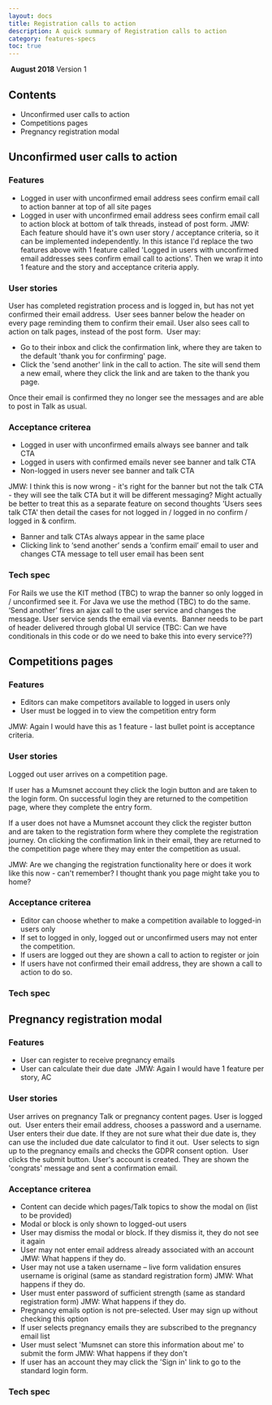 ```yaml
---
layout: docs
title: Registration calls to action 
description: A quick summary of Registration calls to action
category: features-specs
toc: true
---
```

​
**August 2018** 
Version 1
​
## Contents
* Unconfirmed user calls to action
* Competitions pages
* Pregnancy registration modal

## Unconfirmed user calls to action
### Features
* Logged in user with unconfirmed email address sees confirm email call to action banner at top of all site pages
* Logged in user with unconfirmed email address sees confirm email call to action block at bottom of talk threads, instead of post form.
​
JMW: Each feature should have it's own user story / acceptance criteria, so it can be implemented independently. 
In this istance I'd replace the two features above with 1 feature called 'Logged in users with unconfirmed email addresses sees confirm email call to actions'. 
Then we wrap it into 1 feature and the story and acceptance criteria apply. 

### User stories
User has completed registration process and is logged in, but has not yet confirmed their email address.
​
User sees banner below the header on every page reminding them to confirm their email. User also sees call to action on talk pages, instead of the post form.
​
User may: 
* Go to their inbox and click the confirmation link, where they are taken to the default 'thank you for confirming' page.
* Click the 'send another' link in the call to action. The site will send them a new email, where they click the link and are taken to the thank you page.

Once their email is confirmed they no longer see the messages and are able to post in Talk as usual.
​
### Acceptance criterea

* Logged in user with unconfirmed emails always see banner and talk CTA
* Logged in users with confirmed emails never see banner and talk CTA
* Non-logged in users never see banner and talk CTA 

JMW: I think this is now wrong - it's right for the banner but not the talk CTA - they will see the talk CTA but it will be different messaging? 
Might actually be better to treat this as a separate feature on second thoughts 'Users sees talk CTA' then detail the cases for not logged in / logged in no confirm / logged in & confirm. 

* Banner and talk CTAs always appear in the same place 
* Clicking link to ‘send another’ sends a ‘confirm email’ email to user and changes CTA message to tell user email has been sent 

### Tech spec

For Rails we use the KIT method (TBC) to wrap the banner so only logged in / unconfirmed see it. For Java we use the method (TBC) to do the same. 
​
‘Send another’ fires an ajax call to the user service and changes the message. User service sends the email via events. 
​
Banner needs to be part of header delivered through global UI service (TBC: Can we have conditionals in this code or do we need to bake this into every service??) 
​
## Competitions pages

### Features
* Editors can make competitors available to logged in users only 
* User must be logged in to view the competition entry form

JMW: Again I would have this as 1 feature - last bullet point is acceptance criteria. 

### User stories

Logged out user arrives on a competition page. 

If user has a Mumsnet account they click the login button and are taken to the login form. On successful login they are returned to the competition page, where they complete the entry form.

If a user does not have a Mumsnet account they click the register button and are taken to the registration form where they complete the registration journey. On clicking the confirmation link in their email, they are returned to the competition page where they may enter the competition as usual.

JMW: Are we changing the registration functionality here or does it work like this now - can't remember? 
I thought thank you page might take you to home?

### Acceptance criterea
* Editor can choose whether to make a competition available to logged-in users only
* If set to logged in only, logged out or unconfirmed users may not enter the competition. 
* If users are logged out they are shown a call to action to register or join
* If users have not confirmed their email address, they are shown a call to action to do so.

### Tech spec

## Pregnancy registration modal

### Features
* User can register to receive pregnancy emails
* User can calculate their due date
​
JMW: Again I would have 1 feature per story, AC 

### User stories
User arrives on pregnancy Talk or pregnancy content pages. User is logged out.
​
User enters their email address, chooses a password and a username. User enters their due date. If they are not sure what their due date is, they can use the included due date calculator to find it out.
​
User selects to sign up to the pregnancy emails and checks the GDPR consent option.
​
User clicks the submit button. User's account is created. They are shown the 'congrats' message and sent a confirmation email.
​
### Acceptance criterea
* Content can decide which pages/Talk topics to show the modal on (list to be provided)
* Modal or block is only shown to logged-out users
* User may dismiss the modal or block. If they dismiss it, they do not see it again
* User may not enter email address already associated with an account
JMW:  What happens if they do. 
* User may not use a taken username – live form validation ensures username is original (same as standard registration form)
JMW:  What happens if they do. 
* User must enter password of sufficient strength (same as standard registration form)
JMW:  What happens if they do. 
* Pregnancy emails option is not pre-selected. User may sign up without checking this option
* If user selects pregnancy emails they are subscribed to the pregnancy email list
* User must select 'Mumsnet can store this information about me' to submit the form
JMW:  What happens if they don't
* If user has an account they may click the 'Sign in' link to go to the standard login form.

### Tech spec
​


